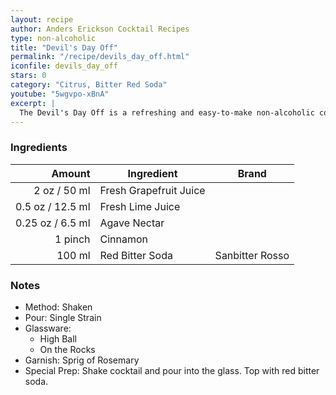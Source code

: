 ```yaml
---
layout: recipe
author: Anders Erickson Cocktail Recipes
type: non-alcoholic
title: "Devil's Day Off"
permalink: "/recipe/devils_day_off.html"
iconfile: devils_day_off
stars: 0
category: "Citrus, Bitter Red Soda"
youtube: "5wgvpo-xBnA"
excerpt: |
  The Devil's Day Off is a refreshing and easy-to-make non-alcoholic cocktail created by Anders Erickson. It features a combination of grapefruit juice, lime juice, agave nectar, cinnamon, and Sanbitter soda. The drink is garnished with a sprig of rosemary.
---
```


### Ingredients

|  Amount | Ingredient             | Brand           |
| ------: | ---------------------- | --------------- |
|    2 oz / 50 ml | Fresh Grapefruit Juice |
|  0.5 oz / 12.5 ml | Fresh Lime Juice       |
| 0.25 oz / 6.5 ml | Agave Nectar           |
| 1 pinch | Cinnamon               |
|  100 ml | Red Bitter Soda        | Sanbitter Rosso |

### Notes

- Method: Shaken
- Pour: Single Strain
- Glassware:
  - High Ball
  - On the Rocks
- Garnish: Sprig of Rosemary
- Special Prep: Shake cocktail and pour into the glass. Top with red bitter soda.
